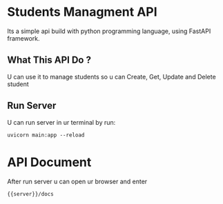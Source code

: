 # Students Managment API

Its a simple api build with python programming language, using FastAPI framework.

## What This API Do ?

U can use it to manage students so u can Create, Get, Update and Delete student

## Run Server

U can run server in ur terminal by run:

    uvicorn main:app --reload


# API Document

After run server u can open ur browser and enter

    {{server}}/docs